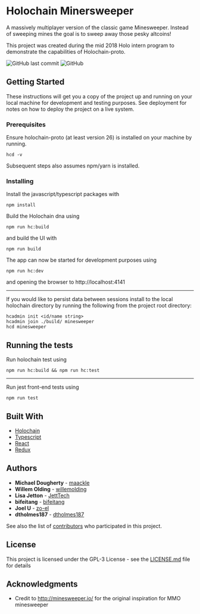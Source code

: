 # Holochain Minersweeper

A massively multiplayer version of the classic game Minesweeper. Instead of sweeping mines the goal is to sweep away those pesky altcoins!

This project was created during the mid 2018 Holo intern program to demonstrate the capabilities of Holochain-proto.

![GitHub last commit](https://img.shields.io/github/last-commit/HC-Interns/minersweeper.svg)
![GitHub](https://img.shields.io/github/license/HC-Interns/minersweeper.svg)

## Getting Started

These instructions will get you a copy of the project up and running on your local machine for development and testing purposes. See deployment for notes on how to deploy the project on a live system.

### Prerequisites

Ensure holochain-proto (at least version 26) is installed on your machine by running. 

```
hcd -v
```

Subsequent steps also assumes npm/yarn is installed.

### Installing

Install the javascript/typescript packages with

```
npm install
```
Build the Holochain dna using

```
npm run hc:build
```
and build the UI with
```
npm run build
```

The app can now be started for development purposes using
```
npm run hc:dev
```
and opening the browser to http://localhost:4141 

-----

If you would like to persist data between sessions install to the local holochain directory by running the following from the project root directory:
```
hcadmin init <id/name string>
hcadmin join ./build/ minesweeper
hcd minesweeper
```

## Running the tests

Run holochain test using

```
npm run hc:build && npm run hc:test
```

----

Run jest front-end tests using 
```
npm run test
```

## Built With

* [Holochain](https://github.com/holochain/holochain-proto)
* [Typescript](https://github.com/Microsoft/TypeScript)
* [React](https://reactjs.org/)
* [Redux](https://redux.js.org/)

## Authors

* **Michael Dougherty** - [maackle](https://github.com/maackle)
* **Willem Olding** - [willemolding](https://github.com/willemolding)
* **Lisa Jetton** - [JettTech](https://github.com/JettTech)
* **bifeitang** - [bifeitang](https://github.com/bifeitang)
* **Joel U** - [zo-el](https://github.com/zo-el)
* **dtholmes187** - [dtholmes187](https://github.com/dtholmes187)

See also the list of [contributors](https://github.com/your/project/contributors) who participated in this project.

## License

This project is licensed under the GPL-3 License - see the [LICENSE.md](LICENSE.md) file for details

## Acknowledgments

* Credit to http://minesweeper.io/ for the original inspiration for MMO minesweeper

